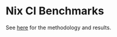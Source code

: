 # Nix CI Benchmarks

See [here](https://garnix-io.github.io/benchmarks/) for the methodology and
results.
